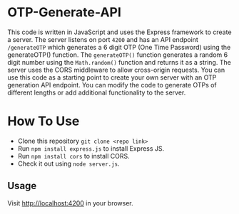 # OTP-Generate-API

This code is written in JavaScript and uses the Express framework to create a server. The server listens on port `4200` and has an API endpoint `/generateOTP` which generates a 6 digit OTP (One Time Password) using the generateOTP() function.
The `generateOTP()` function generates a random 6 digit number using the `Math.random()` function and returns it as a string. The server uses the CORS middleware to allow cross-origin requests.
You can use this code as a starting point to create your own server with an OTP generation API endpoint. 
You can modify the code to generate OTPs of different lengths or add additional functionality to the server.

# How To Use
* Clone this repository `git clone <repo link>`
* Run `npm install express.js` to install Express JS.
* Run `npm install cors` to install CORS.
* Check it out using `node server.js`.

## Usage

Visit [http://localhost:4200](http://localhost:4200) in your browser.

